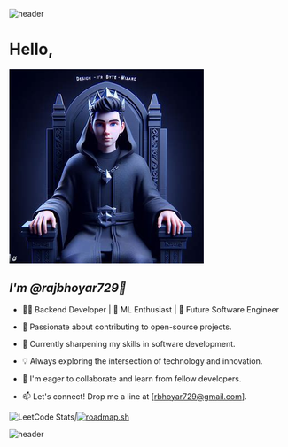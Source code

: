 ![header](https://capsule-render.vercel.app/api?type=wave&color=gradient&height=200&section=header&text=Welcome&fontSize=90)


# Hello,
 ![alt text][id] 
## *I'm @rajbhoyar729👋* 

[id]:./oig.jpeg

+ 👨‍💻 Backend Developer | 🤖 ML Enthusiast | 🚀 Future Software Engineer

+ 🔭 Passionate about contributing to open-source projects.

+ 🌱 Currently sharpening my skills in software development.

+ 💡 Always exploring the intersection of technology and innovation.

+ 💞️ I'm eager to collaborate and learn from fellow developers.

+ 📫 Let's connect! Drop me a line at [rbhoyar729@gmail.com].

![LeetCode Stats](https://leetcard.jacoblin.cool/raj729?theme=dark&font=Rufina&ext=heatmap)_|_[![roadmap.sh](https://api.roadmap.sh/v1-badge/wide/64f3db3eb128dce3cba2331f?variant=dark&roadmaps=full-stack%2Cpython%2Cai-data-scientist%2Cfrontend)](https://roadmap.sh)

![header](https://capsule-render.vercel.app/api?type=wave&color=gradient&height=200&section=footer&text=Thank%20You&fontSize=90)

